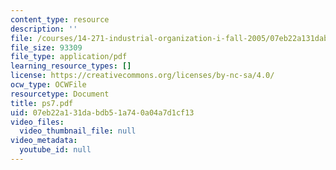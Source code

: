 ```yaml
---
content_type: resource
description: ''
file: /courses/14-271-industrial-organization-i-fall-2005/07eb22a131dabdb51a740a04a7d1cf13_ps7.pdf
file_size: 93309
file_type: application/pdf
learning_resource_types: []
license: https://creativecommons.org/licenses/by-nc-sa/4.0/
ocw_type: OCWFile
resourcetype: Document
title: ps7.pdf
uid: 07eb22a1-31da-bdb5-1a74-0a04a7d1cf13
video_files:
  video_thumbnail_file: null
video_metadata:
  youtube_id: null
---
```

